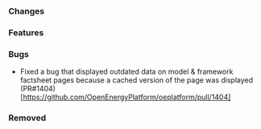### Changes

### Features

### Bugs
- Fixed a bug that displayed outdated data on model & framework factsheet pages because a cached version of the page was displayed (PR#1404)[https://github.com/OpenEnergyPlatform/oeplatform/pull/1404]

### Removed
